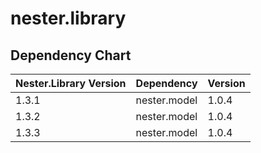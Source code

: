 # nester.library

## Dependency Chart

| Nester.Library Version  | Dependency    | Version       |
| ----------------------- | ------------- | ------------- |
| 1.3.1                   | nester.model  | 1.0.4         |
| 1.3.2                   | nester.model  | 1.0.4         |
| 1.3.3                   | nester.model  | 1.0.4         |
